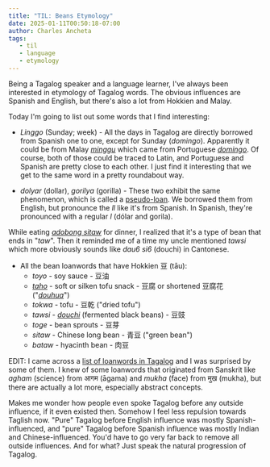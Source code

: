 ```yaml
---
title: "TIL: Beans Etymology"
date: 2025-01-11T00:50:18-07:00
author: Charles Ancheta
tags:
   - til
   - language
   - etymology
---
```


Being a Tagalog speaker and a language learner, I've always been interested in
etymology of Tagalog words. The obvious influences are Spanish and English, but
there's also a lot from Hokkien and Malay.

Today I'm going to list out some words that I find interesting:

- _Linggo_ (Sunday; week) - All the days in Tagalog are directly borrowed from
  Spanish one to one, except for Sunday (_domingo_). Apparently it could be from
  Malay [_minggu_](https://en.wiktionary.org/wiki/minggu#Malay) which came from
  Portuguese [_domingo_](https://en.wiktionary.org/wiki/domingo#Portuguese). Of
  course, both of those could be traced to Latin, and Portuguese and Spanish are
  pretty close to each other. I just find it interesting that we get to the same
  word in a pretty roundabout way.

- _dolyar_ (dollar), _gorilya_ (gorilla) - These two exhibit the same
  phenomenon, which is called a
  [pseudo-loan](https://en.wiktionary.org/wiki/Appendix:Glossary#pseudo-loan).
  We borrowed them from English, but pronounce the _ll_ like it's from Spanish.
  In Spanish, they're pronounced with a regular _l_ (dólar and gorila).

While eating
[_adobong sitaw_](https://iankewks.com/adobong-sitaw/#:~:text=Adobong%20sitaw%20is%20one%20of,simple%2C%20and%20budget%2Dfriendly!)
for dinner, I realized that it's a type of bean that ends in "_taw_". Then it
reminded me of a time my uncle mentioned _tawsi_ which more obviously sounds
like _dau6 si6_ (douchi) in Cantonese.

- All the bean loanwords that have Hokkien 豆 (tāu):
  - _toyo_ - soy sauce - 豆油
  - [_taho_](https://en.wikipedia.org/wiki/Taho) - soft or silken tofu snack -
    豆腐 or shortened 豆腐花 ("[_douhua_](https://en.wikipedia.org/wiki/Douhua)")
  - _tokwa_ - tofu - 豆乾 ("dried tofu")
  - _tawsi_ - [_douchi_](https://en.wikipedia.org/wiki/Douchi) (fermented black
    beans) - 豆豉
  - _toge_ - bean sprouts - 豆芽
  - _sitaw_ - Chinese long bean - 青豆 ("green bean")
  - _bataw_ - hyacinth bean - 肉豆

EDIT: I came across a
[list of loanwords in Tagalog](https://en.wikipedia.org/wiki/List_of_loanwords_in_Tagalog)
and I was surprised by some of them. I knew of some loanwords that originated
from Sanskrit like _agham_ (science) from आगम (āgama) and _mukha_ (face) from
मुख (mukha), but there are actually a lot more, especially abstract concepts.

Makes me wonder how people even spoke Tagalog before any outside influence, if
it even existed then. Somehow I feel less repulsion towards Taglish now. "Pure"
Tagalog before English influence was mostly Spanish-influenced, and "pure"
Tagalog before Spanish influence was mostly Indian and Chinese-influenced. You'd
have to go very far back to remove all outside influences. And for what? Just
speak the natural progression of Tagalog.

